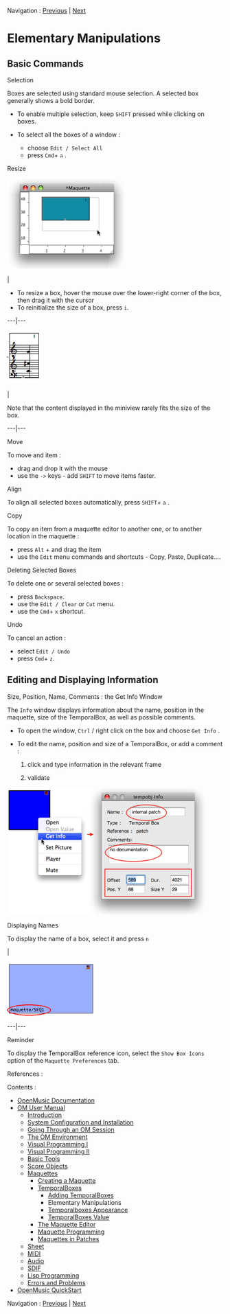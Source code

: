 Navigation : [Previous](AddingTempbox "page précédente\(Adding
TemporalBoxes\)") | [Next](Appearance "page
suivante\(Temporalboxes Appearance\)")


# Elementary Manipulations

## Basic Commands

Selection

Boxes are selected using standard mouse selection. A selected box generally
shows a bold border.

  * To enable multiple selection, keep `SHIFT` pressed while clicking on boxes.

  * To select all the boxes of a window : 

    * choose `Edit / Select All`
    * press `Cmd`\+ `a` .

Resize

![](../res/resize1.png)

|

  * To resize a box, hover the mouse over the lower-right corner of the box, then drag it with the cursor
  * To reinitialize the size of a box, press `i`.

  
  
---|---  
  
![](../res/miniresize_icon.png)

|

Note that the content displayed in the miniview rarely fits the size of the
box.  
  
---|---  
  
Move

To move and item :

  * drag and drop it with the mouse
  * use the `->` keys - add  `SHIFT` to move items faster.

Align

To align all selected boxes automatically, press `SHIFT`\+ `a` .

Copy

To copy an item from a maquette editor to another one, or to another location
in the maquette :

  * press `Alt` \+ and drag the item
  * use the `Edit` menu commands and shortcuts - Copy, Paste, Duplicate....

Deleting Selected Boxes

To delete one or several selected boxes :

  * press `Backspace`.
  * use the `Edit / Clear` or `Cut` menu.
  * use the `Cmd`\+ `x` shortcut.

Undo

To cancel an action :

  * select `Edit / Undo`
  * press `Cmd`\+ `z`.

## Editing and Displaying Information

Size, Position, Name, Comments : the Get Info Window

The `Info` window displays information about the name, position in the
maquette, size of the TemporalBox, as well as possible comments.

  * To open the window, `Ctrl` / right click on the box and choose `Get Info` .

  * To edit the name, position and size of a TemporalBox, or add a comment : 

    1. click and type information in the relevant frame

    2. validate

![](../res/getinfo1.png)

Displaying Names

To display the name of a box, select it and press `n`

|

![](../res/getinwindow.png)  
  
---|---  
  
Reminder

To display the TemporalBox reference icon, select the `Show Box Icons` option
of the `Maquette Preferences` tab.

References :

Contents :

  * [OpenMusic Documentation](OM-Documentation)
  * [OM User Manual](OM-User-Manual)
    * [Introduction](00-Contents)
    * [System Configuration and Installation](Installation)
    * [Going Through an OM Session](Goingthrough)
    * [The OM Environment](Environment)
    * [Visual Programming I](BasicVisualProgramming)
    * [Visual Programming II](AdvancedVisualProgramming)
    * [Basic Tools](BasicObjects)
    * [Score Objects](ScoreObjects)
    * [Maquettes](Maquettes)
      * [Creating a Maquette](Maquette)
      * [TemporalBoxes](TemporalBoxes)
        * [Adding TemporalBoxes](AddingTempbox)
        * Elementary Manipulations
        * [Temporalboxes Appearance](Appearance)
        * [TemporalBoxes Value](TempValues)
      * [The Maquette Editor](Editor)
      * [Maquette Programming](Programming%20Maquette)
      * [Maquettes in Patches](Maquettes%20in%20Patches)
    * [Sheet](Sheet)
    * [MIDI](MIDI)
    * [Audio](Audio)
    * [SDIF](SDIF)
    * [Lisp Programming](Lisp)
    * [Errors and Problems](errors)
  * [OpenMusic QuickStart](QuickStart-Chapters)

Navigation : [Previous](AddingTempbox "page précédente\(Adding
TemporalBoxes\)") | [Next](Appearance "page
suivante\(Temporalboxes Appearance\)")

